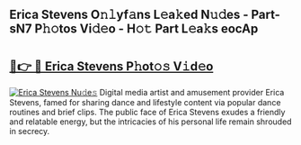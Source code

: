 ## Erica Stevens O𝚗𝚕yf𝚊ns L𝚎a𝚔ed N𝚞𝚍es - Part-sN7 P𝚑𝚘tos Vi𝚍𝚎o - H𝚘𝚝 Part L𝚎a𝚔s eocAp

# <h2><a href="http://kf8l4up.oniu.top/?m=Erica+Stevens">🔗👉 🔴 Erica Stevens P𝚑ot𝚘𝚜 V𝚒d𝚎o</a></h2>

[![Erica Stevens Nu𝚍e𝚜](https://i.imgur.com/0qMVB7G.gif)](http://kf8l4up.oniu.top/?m=Erica+Stevens)
Digital media artist and amusement provider Erica Stevens, famed for sharing dance and lifestyle content via popular dance routines and brief clips. The public face of Erica Stevens exudes a friendly and relatable energy, but the intricacies of his personal life remain shrouded in secrecy.  
